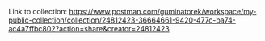 Link to collection: 
https://www.postman.com/guminatorek/workspace/my-public-collection/collection/24812423-36664661-9420-477c-ba74-ac4a7ffbc802?action=share&creator=24812423
